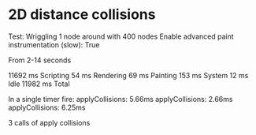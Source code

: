 # 2D distance collisions

Test: Wriggling 1 node around with 400 nodes
Enable advanced paint instrumentation (slow): True

From 2-14 seconds

11692 ms  Scripting
54 ms  Rendering
69 ms  Painting
153 ms  System
12 ms  Idle
11982 ms  Total

In a single timer fire:
applyCollisions: 5.66ms
applyCollisions: 2.66ms
applyCollisions: 6.25ms

3 calls of apply collisions
